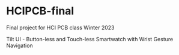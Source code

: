 # HCIPCB-final
Final project for HCI PCB class Winter 2023

Tilt UI - Button-less and Touch-less Smartwatch with Wrist Gesture Navigation
